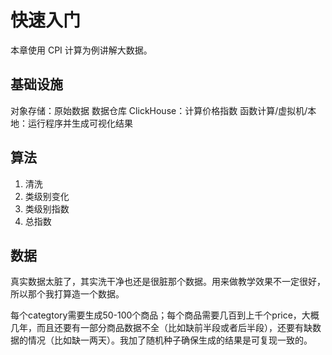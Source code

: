 # 快速入门

本章使用 CPI 计算为例讲解大数据。

## 基础设施

对象存储：原始数据
数据仓库 ClickHouse：计算价格指数
函数计算/虚拟机/本地：运行程序并生成可视化结果

## 算法

1. 清洗
2. 类级别变化
3. 类级别指数
4. 总指数
 

## 数据

真实数据太脏了，其实洗干净也还是很脏那个数据。用来做教学效果不一定很好，所以那个我打算造一个数据。

每个categtory需要生成50-100个商品；每个商品需要几百到上千个price，大概几年，而且还要有一部分商品数据不全（比如缺前半段或者后半段），还要有缺数据的情况（比如缺一两天）。我加了随机种子确保生成的结果是可复现一致的。

